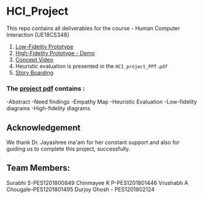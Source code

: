 # HCI_Project
This repo contains all deliverables for the course - Human Computer Interaction [UE18CS348]

1. [Low-Fidelity Prototype](./low_fidelity_prototype)
2. [High-Fidelity Prototype - Demo](https://pvn-leo.github.io/hci-project/)
3. [Concept Video](./concept_video)
4. Heuristic evaluation is presented in the ```HCI_project_PPT.pdf```
5. [Story Boarding](./HCI_project_PPT.pdf)


### The [project pdf](./HCI_project_PPT.pdf) contains :
-Abstract
-Need findings
-Empathy Map
-Heuristic Evaluation
-Low-fidelity diagrams
-High-fidelity diagrams


## Acknowledgement
We thank Dr. Jayashree ma'am for her constant support and also for guiding us to complete this project, successfully.

## Team Members:
Surabhi S-PES1201800849
Chinmayee K P-PES1201801446
Vrushabh A Chougale-PES1201801495
Durjoy Ghosh - PES1201802124 
